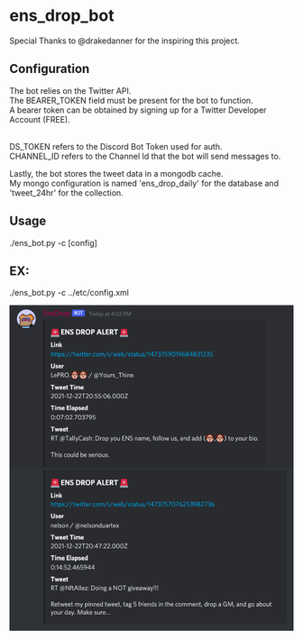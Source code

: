 # ens_drop_bot

Special Thanks to @drakedanner for the inspiring this project.

## Configuration

The bot relies on the Twitter API.<br>
The BEARER_TOKEN field must be present for the bot to function.<br>
A bearer token can be obtained by signing up for a Twitter Developer Account (FREE).<br><br>

DS_TOKEN refers to the Discord Bot Token used for auth.<br>
CHANNEL_ID refers to the Channel Id that the bot will send messages to.<br>

Lastly, the bot stores the tweet data in a mongodb cache.<br>
My mongo configuration is named 'ens_drop_daily' for the database and 'tweet_24hr' for the collection.<br>

## Usage
./ens_bot.py -c [config]

## EX: 
./ens_bot.py -c ../etc/config.xml

<p align="center" width="100%">
   <img src="work/ens_bot_test_run1.png">  
</p>

